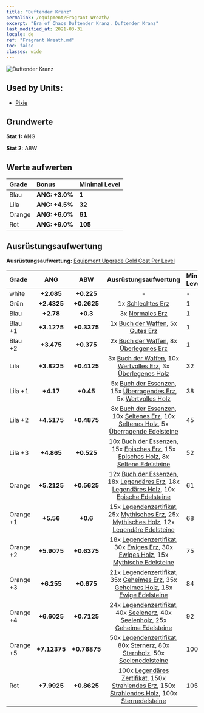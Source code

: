 ```yaml
---
title: "Duftender Kranz"
permalink: /equipment/Fragrant Wreath/
excerpt: "Era of Chaos Duftender Kranz. Duftender Kranz"
last_modified_at: 2021-03-31
locale: de
ref: "Fragrant Wreath.md"
toc: false
classes: wide
---
```


  ![Duftender Kranz](/images/e/e_9011.png)

## Used by Units:

* [Pixie](/de/units/Sprite/) 


## Grundwerte
 **Stat 1:** ANG

 **Stat 2:** ABW

## Werte aufwerten

  |     Grade    |   Bonus | Minimal Level | 
  |:-------------|:--------|:--------------| 
  | Blau | **ANG: +3.0%** | **1** | 
  | Lila | **ANG: +4.5%** | **32** | 
  | Orange | **ANG: +6.0%** | **61** | 
  | Rot | **ANG: +9.0%** | **105** | 


## Ausrüstungsaufwertung
 **Ausrüstungsaufwertung:** [Equipment Upgrade Gold Cost Per Level](/equipment/EquipmentUpgradeCostPerLevel/) 

  |          Grade      | ANG | ABW | Ausrüstungsaufwertung | Minimal Level |
  |:--------------------|:---------:|:---------:|:----------------:|:--------------|
  | white | **+2.085** | **+0.225** | - | - |
  | Grün | **+2.4325** | **+0.2625** | 1x [Schlechtes Erz](/de/Items/mat_1/) | 1 |
  | Blau | **+2.78** | **+0.3** | 3x [Normales Erz](/de/Items/mat_6/) | 1 |
  | Blau +1 | **+3.1275** | **+0.3375** | 1x [Buch der Waffen](/de/Items/mat_18/), 5x [Gutes Erz](/de/Items/mat_12/) | 1 |
  | Blau +2 | **+3.475** | **+0.375** | 2x [Buch der Waffen](/de/Items/mat_25/), 8x [Überlegenes Erz](/de/Items/mat_19/) | 1 |
  | Lila | **+3.8225** | **+0.4125** | 3x [Buch der Waffen](/de/Items/mat_32/), 10x [Wertvolles Erz](/de/Items/mat_26/), 3x [Überlegenes Holz](/de/Items/mat_20/) | 32 |
  | Lila +1 | **+4.17** | **+0.45** | 5x [Buch der Essenzen](/de/Items/mat_39/), 15x [Überragendes Erz](/de/Items/mat_33/), 5x [Wertvolles Holz](/de/Items/mat_27/) | 38 |
  | Lila +2 | **+4.5175** | **+0.4875** | 8x [Buch der Essenzen](/de/Items/mat_46/), 10x [Seltenes Erz](/de/Items/mat_40/), 10x [Seltenes Holz](/de/Items/mat_41/), 5x [Überragende Edelsteine](/de/Items/mat_37/) | 45 |
  | Lila +3 | **+4.865** | **+0.525** | 10x [Buch der Essenzen](/de/Items/mat_53/), 15x [Episches Erz](/de/Items/mat_47/), 15x [Episches Holz](/de/Items/mat_48/), 8x [Seltene Edelsteine](/de/Items/mat_44/) | 52 |
  | Orange | **+5.2125** | **+0.5625** | 12x [Buch der Essenzen](/de/Items/mat_60/), 18x [Legendäres Erz](/de/Items/mat_54/), 18x [Legendäres Holz](/de/Items/mat_55/), 10x [Epische Edelsteine](/de/Items/mat_51/) | 61 |
  | Orange +1 | **+5.56** | **+0.6** | 15x [Legendenzertifikat](/de/Items/mat_67/), 25x [Mythisches Erz](/de/Items/mat_61/), 25x [Mythisches Holz](/de/Items/mat_62/), 12x [Legendäre Edelsteine](/de/Items/mat_58/) | 68 |
  | Orange +2 | **+5.9075** | **+0.6375** | 18x [Legendenzertifikat](/de/Items/mat_74/), 30x [Ewiges Erz](/de/Items/mat_68/), 30x [Ewiges Holz](/de/Items/mat_69/), 15x [Mythische Edelsteine](/de/Items/mat_65/) | 75 |
  | Orange +3 | **+6.255** | **+0.675** | 21x [Legendenzertifikat](/de/Items/mat_81/), 35x [Geheimes Erz](/de/Items/mat_75/), 35x [Geheimes Holz](/de/Items/mat_76/), 18x [Ewige Edelsteine](/de/Items/mat_72/) | 84 |
  | Orange +4 | **+6.6025** | **+0.7125** | 24x [Legendenzertifikat](/de/Items/mat_88/), 40x [Seelenerz](/de/Items/mat_82/), 40x [Seelenholz](/de/Items/mat_83/), 25x [Geheime Edelsteine](/de/Items/mat_79/) | 92 |
  | Orange +5 | **+7.12375** | **+0.76875** | 50x [Legendenzertifikat](/de/Items/mat_95/), 80x [Sternerz](/de/Items/mat_89/), 80x [Sternholz](/de/Items/mat_90/), 50x [Seelenedelsteine](/de/Items/mat_86/) | 100 |
  | Rot | **+7.9925** | **+0.8625** | 100x [Legendäres Zertifikat](/de/Items/mat_102/), 150x [Strahlendes Erz](/de/Items/mat_96/), 150x [Strahlendes Holz](/de/Items/mat_97/), 100x [Sternedelsteine](/de/Items/mat_93/) | 105 |

